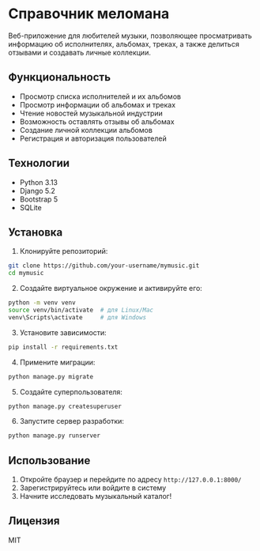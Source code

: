 # Справочник меломана

Веб-приложение для любителей музыки, позволяющее просматривать информацию об исполнителях, альбомах, треках, а также делиться отзывами и создавать личные коллекции.

## Функциональность

- Просмотр списка исполнителей и их альбомов
- Просмотр информации об альбомах и треках
- Чтение новостей музыкальной индустрии
- Возможность оставлять отзывы об альбомах
- Создание личной коллекции альбомов
- Регистрация и авторизация пользователей

## Технологии

- Python 3.13
- Django 5.2
- Bootstrap 5
- SQLite

## Установка

1. Клонируйте репозиторий:
```bash
git clone https://github.com/your-username/mymusic.git
cd mymusic
```

2. Создайте виртуальное окружение и активируйте его:
```bash
python -m venv venv
source venv/bin/activate  # для Linux/Mac
venv\Scripts\activate     # для Windows
```

3. Установите зависимости:
```bash
pip install -r requirements.txt
```

4. Примените миграции:
```bash
python manage.py migrate
```

5. Создайте суперпользователя:
```bash
python manage.py createsuperuser
```

6. Запустите сервер разработки:
```bash
python manage.py runserver
```

## Использование

1. Откройте браузер и перейдите по адресу `http://127.0.0.1:8000/`
2. Зарегистрируйтесь или войдите в систему
3. Начните исследовать музыкальный каталог!

## Лицензия

MIT 